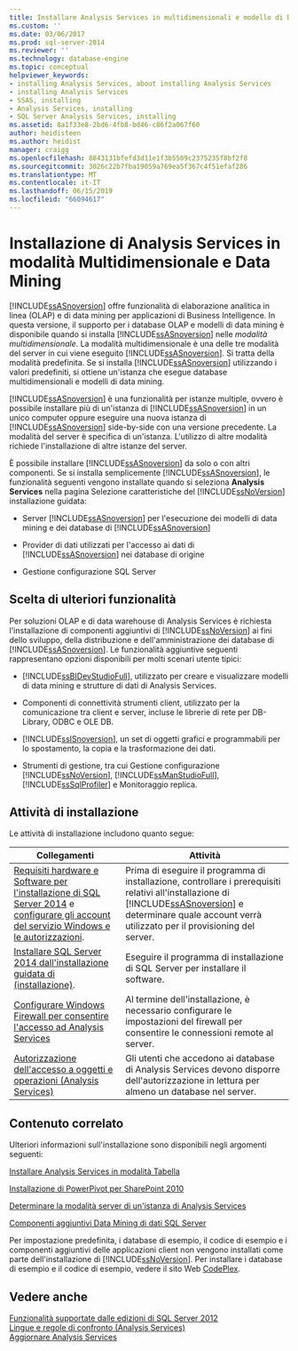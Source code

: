 ```yaml
---
title: Installare Analysis Services in multidimensionali e modello di Data Mining | Microsoft Docs
ms.custom: ''
ms.date: 03/06/2017
ms.prod: sql-server-2014
ms.reviewer: ''
ms.technology: database-engine
ms.topic: conceptual
helpviewer_keywords:
- installing Analysis Services, about installing Analysis Services
- installing Analysis Services
- SSAS, installing
- Analysis Services, installing
- SQL Server Analysis Services, installing
ms.assetid: 8a1f33e8-2bd6-4fb8-bd46-c86f2a067f60
author: heidisteen
ms.author: heidist
manager: craigg
ms.openlocfilehash: 8843131bfefd3d11e1f3b5509c2375235f8bf2f8
ms.sourcegitcommit: 3026c22b7fba19059a769ea5f367c4f51efaf286
ms.translationtype: MT
ms.contentlocale: it-IT
ms.lasthandoff: 06/15/2019
ms.locfileid: "66094617"
---
```

# <a name="install-analysis-services-in-multidimensional-and-data-mining-mode"></a>Installazione di Analysis Services in modalità Multidimensionale e Data Mining
  [!INCLUDE[ssASnoversion](../../includes/ssasnoversion-md.md)] offre funzionalità di elaborazione analitica in linea (OLAP) e di data mining per applicazioni di Business Intelligence. In questa versione, il supporto per i database OLAP e modelli di data mining è disponibile quando si installa [!INCLUDE[ssASnoversion](../../includes/ssasnoversion-md.md)] nelle *modalità multidimensionale*. La modalità multidimensionale è una delle tre modalità del server in cui viene eseguito [!INCLUDE[ssASnoversion](../../includes/ssasnoversion-md.md)]. Si tratta della modalità predefinita. Se si installa [!INCLUDE[ssASnoversion](../../includes/ssasnoversion-md.md)] utilizzando i valori predefiniti, si ottiene un'istanza che esegue database multidimensionali e modelli di data mining.  
  
 [!INCLUDE[ssASnoversion](../../includes/ssasnoversion-md.md)] è una funzionalità per istanze multiple, ovvero è possibile installare più di un'istanza di [!INCLUDE[ssASnoversion](../../includes/ssasnoversion-md.md)] in un unico computer oppure eseguire una nuova istanza di [!INCLUDE[ssASnoversion](../../includes/ssasnoversion-md.md)] side-by-side con una versione precedente. La modalità del server è specifica di un'istanza. L'utilizzo di altre modalità richiede l'installazione di altre istanze del server.  
  
 È possibile installare [!INCLUDE[ssASnoversion](../../includes/ssasnoversion-md.md)] da solo o con altri componenti. Se si installa semplicemente [!INCLUDE[ssASnoversion](../../includes/ssasnoversion-md.md)], le funzionalità seguenti vengono installate quando si seleziona **Analysis Services** nella pagina Selezione caratteristiche del [!INCLUDE[ssNoVersion](../../includes/ssnoversion-md.md)] installazione guidata:  
  
-   Server [!INCLUDE[ssASnoversion](../../includes/ssasnoversion-md.md)] per l'esecuzione dei modelli di data mining e dei database di [!INCLUDE[ssASnoversion](../../includes/ssasnoversion-md.md)]  
  
-   Provider di dati utilizzati per l'accesso ai dati di [!INCLUDE[ssASnoversion](../../includes/ssasnoversion-md.md)] nei database di origine  
  
-   Gestione configurazione SQL Server  
  
## <a name="choosing-additional-features"></a>Scelta di ulteriori funzionalità  
 Per soluzioni OLAP e di data warehouse di Analysis Services è richiesta l'installazione di componenti aggiuntivi di [!INCLUDE[ssNoVersion](../../includes/ssnoversion-md.md)] ai fini dello sviluppo, della distribuzione e dell'amministrazione dei database di [!INCLUDE[ssASnoversion](../../includes/ssasnoversion-md.md)]. Le funzionalità aggiuntive seguenti rappresentano opzioni disponibili per molti scenari utente tipici:  
  
-   [!INCLUDE[ssBIDevStudioFull](../../includes/ssbidevstudiofull-md.md)], utilizzato per creare e visualizzare modelli di data mining e strutture di dati di Analysis Services.  
  
-   Componenti di connettività strumenti client, utilizzato per la comunicazione tra client e server, incluse le librerie di rete per DB-Library, ODBC e OLE DB.  
  
-   [!INCLUDE[ssISnoversion](../../includes/ssisnoversion-md.md)], un set di oggetti grafici e programmabili per lo spostamento, la copia e la trasformazione dei dati.  
  
-   Strumenti di gestione, tra cui Gestione configurazione [!INCLUDE[ssNoVersion](../../includes/ssnoversion-md.md)], [!INCLUDE[ssManStudioFull](../../includes/ssmanstudiofull-md.md)], [!INCLUDE[ssSqlProfiler](../../includes/sssqlprofiler-md.md)] e Monitoraggio replica.  
  
## <a name="installation-tasks"></a>Attività di installazione  
 Le attività di installazione includono quanto segue:  
  
|Collegamenti|Attività|  
|-----------|-----------|  
|[Requisiti hardware e Software per l'installazione di SQL Server 2014](hardware-and-software-requirements-for-installing-sql-server.md) e [configurare gli account del servizio Windows e le autorizzazioni](../../database-engine/configure-windows/configure-windows-service-accounts-and-permissions.md).|Prima di eseguire il programma di installazione, controllare i prerequisiti relativi all'installazione di [!INCLUDE[ssASnoversion](../../includes/ssasnoversion-md.md)] e determinare quale account verrà utilizzato per il provisioning del server.|  
|[Installare SQL Server 2014 dall'installazione guidata di &#40;installazione&#41;](../../database-engine/install-windows/install-sql-server-from-the-installation-wizard-setup.md).|Eseguire il programma di installazione di SQL Server per installare il software.|  
|[Configurare Windows Firewall per consentire l'accesso ad Analysis Services](../../analysis-services/instances/configure-the-windows-firewall-to-allow-analysis-services-access.md)|Al termine dell'installazione, è necessario configurare le impostazioni del firewall per consentire le connessioni remote al server.|  
|[Autorizzazione dell'accesso a oggetti e operazioni &#40;Analysis Services&#41;](../../analysis-services/multidimensional-models/authorizing-access-to-objects-and-operations-analysis-services.md)|Gli utenti che accedono ai database di Analysis Services devono disporre dell'autorizzazione in lettura per almeno un database nel server.|  
  
## <a name="related-content"></a>Contenuto correlato  
 Ulteriori informazioni sull'installazione sono disponibili negli argomenti seguenti:  
  
 [Installare Analysis Services in modalità Tabella](../../analysis-services/instances/install-windows/install-analysis-services.md)  
  
 [Installazione di PowerPivot per SharePoint 2010](../../../2014/sql-server/install/powerpivot-for-sharepoint-2010-installation.md)  
  
 [Determinare la modalità server di un'istanza di Analysis Services](../../analysis-services/instances/determine-the-server-mode-of-an-analysis-services-instance.md)  
  
 [Componenti aggiuntivi Data Mining di dati SQL Server](https://go.microsoft.com/fwlink/?LinkId=197091)  
  
 Per impostazione predefinita, i database di esempio, il codice di esempio e i componenti aggiuntivi delle applicazioni client non vengono installati come parte dell'installazione di [!INCLUDE[ssNoVersion](../../includes/ssnoversion-md.md)]. Per installare i database di esempio e il codice di esempio, vedere il sito Web [CodePlex](https://go.microsoft.com/fwlink/?LinkId=87843).  
  
## <a name="see-also"></a>Vedere anche  
 [Funzionalità supportate dalle edizioni di SQL Server 2012](https://go.microsoft.com/fwlink/?linkid=232473)   
 [Lingue e regole di confronto &#40;Analysis Services&#41;](../../../2014/analysis-services/languages-and-collations-analysis-services.md)   
 [Aggiornare Analysis Services](../../database-engine/install-windows/upgrade-analysis-services.md)  
  
  
